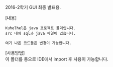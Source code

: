 2016-2학기 GUI 최종 발표용.

[내용]

	Kuhelhel은 java 프로젝트 폴더입니다.
	src 내에 sql과 java 파일이 있습니다.

	여기 나온 코드들은 변경이 가능합니다.
	
[사용방법]	
	이 폴더를 통으로 IDE에서 import 후 사용이 가능합니다.
